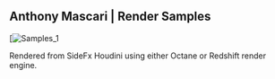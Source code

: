 ## Anthony Mascari | Render Samples ##

[![Samples_1](https://github.com/Nice-Take/render_samples/GitHub_Samples_Page_1.jpg)

Rendered from SideFx Houdini using either Octane or Redshift render engine.
